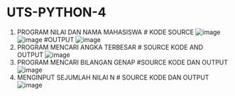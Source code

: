 # UTS-PYTHON-4
1. PROGRAM NILAI DAN NAMA MAHASISWA # KODE SOURCE
    ![image](https://user-images.githubusercontent.com/93038034/142440542-65ca6c2d-e3cd-4af9-8ac6-49e56b90da9f.png)
    ![image](https://user-images.githubusercontent.com/93038034/142440576-2c49f49a-dd08-45e2-a7c4-047bfa56c4bf.png) 
#OUTPUT
    ![image](https://user-images.githubusercontent.com/93038034/142441535-0d7cec6a-b880-4393-8a07-c939510c2fc8.png)
4. PROGRAM MENCARI ANGKA TERBESAR # SOURCE KODE AND OUTPUT
    ![image](https://user-images.githubusercontent.com/93038034/142441841-9e9ba0ee-bc0a-43bb-8e35-cdf16adcea1a.png)
5. PROGRAM MENCARI BILANGAN GENAP #SOURCE KODE DAN OUTPUT
    ![image](https://user-images.githubusercontent.com/93038034/142442540-bf008bd3-8728-46be-952d-248be8713a60.png)
7. MENGINPUT SEJUMLAH NILAI N # SOURCE KODE DAN OUTPUT
    ![image](https://user-images.githubusercontent.com/93038034/142442831-899358b3-c876-4158-a817-2cd8f20e0bc1.png)

    
